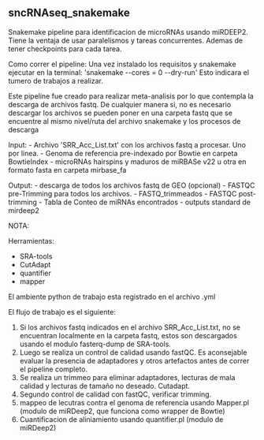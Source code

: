 ##	sncRNAseq_snakemake

Snakemake pipeline para identificacion de microRNAs usando miRDEEP2. Tiene la ventaja de usar paralelismos y tareas concurrentes. Ademas de tener checkpoints para cada tarea.

Como correr el pipeline:
Una vez instalado los requisitos y snakemake
ejecutar en la terminal: 'snakemake --cores = 0 --dry-run' 
Esto indicara el tumero de trabajos a realizar.

Este pipeline fue creado para realizar meta-analisis por lo que contempla la descarga de archivos fastq. De cualquier manera si, no es necesario descargar los archivos se pueden poner en una carpeta fastq que se encuentre al mismo nivel/ruta del archivo snakemake y los procesos de descarga  


Input: - Archivo 'SRR_Acc_List.txt' con los archivos fastq a procesar. Uno por linea. 
	   - Genoma de referencia pre-indexado por Bowtie en carpeta BowtieIndex
	   - microRNAs hairspins y maduros de miRBASe v22 u otra en formato fasta en carpeta mirbase_fa

Output: - descarga de todos los archivos fastq de GEO (opcional)
	    - FASTQC pre-Trimming para todos los archivos.
	    - FASTQ_trimmeados
	    - FASTQC post-trimming
	    - Tabla de Conteo de miRNAs encontrados
	    - outputs standard de mirdeep2

NOTA: 

Herramientas:
* SRA-tools
* CutAdapt
* quantifier
* mapper

El ambiente python de trabajo esta registrado en el archivo .yml


El flujo de trabajo es el siguiente:

1) Si los archivos fastq indicados en el archivo SRR_Acc_List.txt, no se encuentran localmente en la carpeta fastq, estos son descargados usando el modulo fasterq-dump de SRA-tools.
2) Luego se realiza un control de calidad usando fastQC. Es aconsejable evaluar la presencia de adaptadores y otros artefactos antes de correr el pipeline completo.
3) Se realiza un trimmeo para eliminar adaptadores, lecturas de mala calidad y lecturas de tamaño no deseado. Cutadapt.
4) Segundo control de calidad con fastQC, verificar trimming.
5) mappeo de lecutras contra el genoma de referencia usando Mapper.pl (modulo de miRDeep2, que funciona como wrapper de Bowtie)
6) Cuantificacion de aliniamiento usando quantifier.pl (modulo de miRDeep2)
